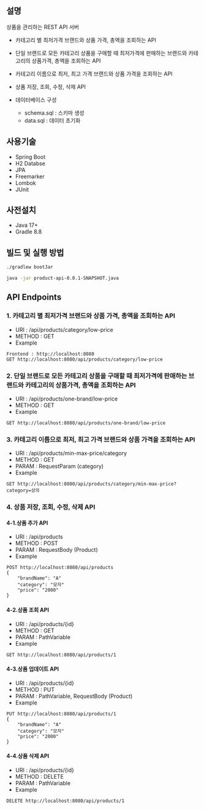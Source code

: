 ## 설명

상품을 관리하는 REST API 서버
- 카테고리 별 최저가격 브랜드와 상품 가격, 총액을 조회하는 API
- 단일 브랜드로 모든 카테고리 상품을 구매할 때 최저가격에 판매하는 브랜드와 카테고리의 상품가격, 총액을 조회하는 API
- 카테고리 이름으로 최저, 최고 가격 브랜드와 상품 가격을 조회하는 API
- 상품 저장, 조회, 수정, 삭제 API

- 데이터베이스 구성
    - schema.sql : 스키마 생성
    - data.sql : 데이터 초기화

## 사용기술

- Spring Boot
- H2 Databse
- JPA
- Freemarker
- Lombok
- JUnit

## 사전설치

- Java 17+
- Gradle 8.8

## 빌드 및 실행 방법

```bash
./gradlew bootJar

java -jar product-api-0.0.1-SNAPSHOT.java
```

## API Endpoints

### 1. 카테고리 별 최저가격 브랜드와 상품 가격, 총액을 조회하는 API
- URI : /api/products/category/low-price
- METHOD : GET
- Example
```
Frontend : http://localhost:8080
GET http://localhost:8080/api/products/category/low-price
```

### 2. 단일 브랜드로 모든 카테고리 상품을 구매할 때 최저가격에 판매하는 브랜드와 카테고리의 상품가격, 총액을 조회하는 API
- URI : /api/products/one-brand/low-price
- METHOD : GET
- Example
```
GET http://localhost:8080/api/products/one-brand/low-price
```

### 3. 카테고리 이름으로 최저, 최고 가격 브랜드와 상품 가격을 조회하는 API
- URI : /api/products/min-max-price/category
- METHOD : GET
- PARAM : RequestParam (category)
- Example
```
GET http://localhost:8080/api/products/category/min-max-price?category=상의
```

### 4. 상품 저장, 조회, 수정, 삭제 API
#### 4-1.상품 추가 API
- URI : /api/products
- METHOD : POST
- PARAM : RequestBody (Product)
- Example
```
POST http://localhost:8080/api/products
{
	"brandName": "A"
	"category": "모자"
	"price": "2000"
}
```

#### 4-2.상품 조회 API
- URI : /api/products/{id}
- METHOD : GET
- PARAM : PathVariable
- Example
```
GET http://localhost:8080/api/products/1
```

#### 4-3.상품 업데이트 API
- URI : /api/products/{id}
- METHOD : PUT
- PARAM : PathVariable, RequestBody (Product)
- Example
```
PUT http://localhost:8080/api/products/1
{
	"brandName": "A"
	"category": "모자"
	"price": "2000"
}
```

#### 4-4.상품 삭제 API
- URI : /api/products/{id}
- METHOD : DELETE
- PARAM : PathVariable
- Example
```
DELETE http://localhost:8080/api/products/1
```
